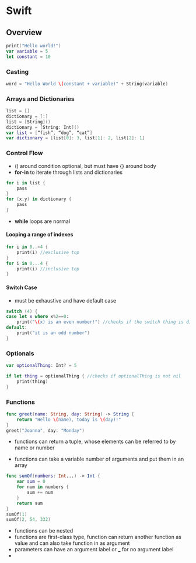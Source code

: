 # Swift

## Overview 
```Swift
print("Hello world!") 
var variable = 5
let constant = 10
```

### Casting
```Swift 
word = "Hello World \(constant + variable)" + String(variable)
```

### Arrays and Dictionaries 
```Swift 
list = []
dictionary = [:]
list = [String]()
dictionary = [String: Int]()
var list = [“fish”, “dog”, “cat”]
var dictionary = [list[0]: 3, list[1]: 2, list[2]: 1]
``` 

### Control Flow 
* () around condition optional, but must have {} around body
* **for-in** to iterate through lists and dictionaries
```Swift
for i in list { 
	pass
}
for (x,y) in dictionary { 
	pass
}
```
* **while** loops are normal 

#### Looping a range of indexes 
```Swift 
for i in 0..<4 { 
	print(i) //exclusive top
}
for i in 0...4 {
	print(i) //inclusive top
}
```

#### Switch Case 
* must be exhaustive and have default case
```Swift 
switch (4) {
case let x where x%2==0: 
	print("\(x) is an even number!") //checks if the switch thing is divisible by 2 and makes it x
default: 
	print("it is an odd number")
}
```

### Optionals 
```Swift
var optionalThing: Int? = 5

if let thing = optionalThing { //checks if optionalThing is not nil
	print(thing)
} 
```

### Functions 
```Swift 
func greet(name: String, day: String) -> String { 
	return "Hello \(name), today is \(day)!"
} 
greet("Joanna", day: "Monday") 
```
* functions can return a tuple, whose elements can be referred to by name or number 

* functions can take a variable number of arguments and put them in an array 
```Swift 
func sumOf(numbers: Int...) -> Int { 
	var sum = 0
	for num in numbers { 
		sum += num
	}
	return sum
}
sumOf(1)
sumOf(2, 54, 332)
```

* functions can be nested
* functions are first-class type, function can return another function as value and can also take function in as argument 
* parameters can have an argument label or **_** for no argument label
* 

